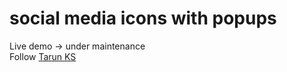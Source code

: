 # social media icons with popups
Live demo -> under maintenance<a href="https://guitaruser.github.io/social-media-popups/"></a><br>
Follow <a href="https://www.instagram.com/tarun_code.py/"> Tarun KS</a>
